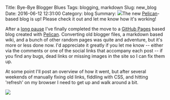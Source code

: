 Title: Bye-Bye Blogger Blues
Tags: blogging, markdown
Slug: new_blog
Date: 2016-06-12  12:31:00
Category: blog
Summary: ![](http://www.stageoflife.com/Portals/0/Blogging%20Resources/Blogging%20Cartoons/BloggingCartoon5.jpg)The new [Pelican](http://getpelican.com)-based blog is up! Please check it out and let me know how it's working!

After a [long pause](http://techartsurvival.blogspot.com/2016/04/blogger-blues.html) I've finally completed the move to a [GitHub Pages](https://pages.github.com/) based blog created with [Pelican](http://getpelican.com). Converting old blogger files, a markdown based wiki, and a bunch of other random pages was quite and adventure, but it's more or less done now.  I'd appreciate it greatly if you let me know -- either via the comments or one of the social links that accompany each post -- if you find any bugs, dead links or missing images in the site so I can fix them up.

At some point I'll post an overview of how it went, but after several weekends of manually fixing old links, fiddling with CSS, and hitting 'refresh' on my browser I need to get up and walk around a bit.

![](http://www.stageoflife.com/Portals/0/Blogging%20Resources/Blogging%20Cartoons/BloggingCartoon5.jpg)